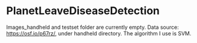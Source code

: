 # PlanetLeaveDiseaseDetection

Images_handheld and testset folder are currently empty. 
Data source: https://osf.io/p67rz/, under handheld directory. The algorithm I use is SVM.

